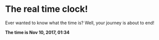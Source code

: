 # The real time clock!

Ever wanted to know what the time is? Well, your journey is about to end!

**The time is Nov 10, 2017, 01:34**